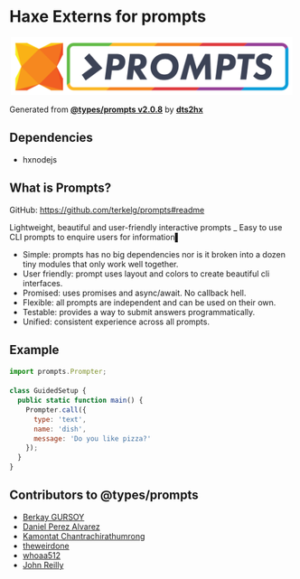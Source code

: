 # Haxe Externs for prompts

<p align="center">
  <img src="logo.png" alt="Prompts" width="500" href="https://github.com/terkelg/prompts" />
</p>

Generated from **[@types/prompts v2.0.8](https://github.com/DefinitelyTyped/DefinitelyTyped#readme)** by **[dts2hx](https://github.com/haxiomic/dts2hx)**

## Dependencies
- hxnodejs

## What is Prompts?
GitHub: https://github.com/terkelg/prompts#readme

 Lightweight, beautiful and user-friendly interactive prompts
_ Easy to use CLI prompts to enquire users for information▌

 * Simple: prompts has no big dependencies nor is it broken into a dozen tiny modules that only work well together.
 * User friendly: prompt uses layout and colors to create beautiful cli interfaces.
 * Promised: uses promises and async/await. No callback hell.
 * Flexible: all prompts are independent and can be used on their own.
 * Testable: provides a way to submit answers programmatically.
 * Unified: consistent experience across all prompts.


## Example

```js
import prompts.Prompter;

class GuidedSetup {
  public static function main() {
    Prompter.call({
      type: 'text',
      name: 'dish',
      message: 'Do you like pizza?'
    });
  }
}
```

## Contributors to @types/prompts
- [Berkay GURSOY](https://github.com/Berkays)
- [Daniel Perez Alvarez](https://github.com/unindented)
- [Kamontat Chantrachirathumrong](https://github.com/kamontat)
- [theweirdone](https://github.com/theweirdone)
- [whoaa512](https://github.com/whoaa512)
- [John Reilly](https://github.com/johnnyreilly)
